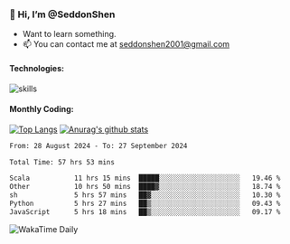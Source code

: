 ### 👋 Hi, I’m @SeddonShen
- Want to learn something.
- 📫 You can contact me at seddonshen2001@gmail.com

#### Technologies:

![skills](https://skillicons.dev/icons?i=scala,js,html,css,bootstrap,jquery,c,cpp,cloudflare,django,docker,flask,git,github,githubactions,linux,latex,mysql,nodejs,ps,php,pr,py,raspberrypi,redis,unreal,v,vscode,vue,bash)

#### Monthly Coding:
[![Top Langs](https://github-readme-stats.vercel.app/api/top-langs?username=seddonshen&show_icons=true&locale=en&layout=compact&hide=html&langs_count=8)](https://github.com/SeddonShen/)
[![Anurag's github stats](https://github-readme-stats.vercel.app/api?username=SeddonShen&count_private=true&show_icons=true)](https://github.com/anuraghazra/github-readme-stats)
<!--START_SECTION:waka-->

```txt
From: 28 August 2024 - To: 27 September 2024

Total Time: 57 hrs 53 mins

Scala           11 hrs 15 mins  █████░░░░░░░░░░░░░░░░░░░░   19.46 %
Other           10 hrs 50 mins  ████▓░░░░░░░░░░░░░░░░░░░░   18.74 %
sh              5 hrs 57 mins   ██▓░░░░░░░░░░░░░░░░░░░░░░   10.30 %
Python          5 hrs 27 mins   ██▒░░░░░░░░░░░░░░░░░░░░░░   09.43 %
JavaScript      5 hrs 18 mins   ██▒░░░░░░░░░░░░░░░░░░░░░░   09.17 %
```

<!--END_SECTION:waka-->

![WakaTime Daily](https://wakatime.com/share/@seddon2001/61a7e342-5f12-4fea-bf92-1fac161e97d6.svg)
<!---
SeddonShen/SeddonShen is a ✨ special ✨ repository because its `README.md` (this file) appears on your GitHub profile.
You can click the Preview link to take a look at your changes.
--->
